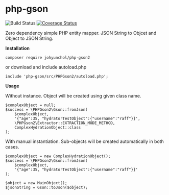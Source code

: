 # php-gson

![Build Status](https://travis-ci.com/ArchangelDesign/php-gson.svg?branch=master)
[![Coverage Status](https://coveralls.io/repos/github/ArchangelDesign/php-gson/badge.svg?branch=master)](https://coveralls.io/github/ArchangelDesign/php-gson?branch=master)

Zero dependency simple PHP entity mapper.
JSON String to Objcet and Object to JSON String.

**Installation**

```
composer require johyunchol/php-gson2
```

or download and include autoload.php

```
include 'php-gson/src/PHPGson2/autoload.php';
```

**Usage**

Without instance.
Object will be created using given class name.
```
$complexObject = null;
$success = \PHPGson2\Gson::fromJson(
    $complexObject,
    '{"age":35, "hydratorTestObject":{"username":"raff"}}',
    \PHPGson2\Extractor::EXTRACTION_MODE_METHOD,
    ComplexHydrationObject::class
);
```

With manual instantiation.
Sub-objects will be created automatically in both cases.

```
$complexObject = new ComplexHydrationObject();
$success = \PHPGson2\Gson::fromJson(
    $complexObject,
    '{"age":35, "hydratorTestObject":{"username":"raff"}}'
);
```

```
$object = new MainObject();
$jsonString = Gson::toJson($object);
```
